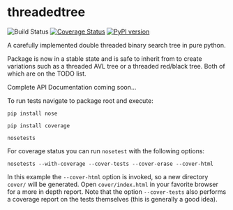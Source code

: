 # threadedtree 
![Build Status](https://travis-ci.org/MS-DDOS/threadedtree.svg?branch=master) [![Coverage Status](https://coveralls.io/repos/github/MS-DDOS/threadedtree/badge.svg?branch=master)](https://coveralls.io/github/MS-DDOS/threadedtree?branch=master) [![PyPI version](https://badge.fury.io/py/ThreadedTree.svg)](https://badge.fury.io/py/ThreadedTree)

A carefully implemented double threaded binary search tree in pure python.

Package is now in a stable state and is safe to inherit from to create variations such as a threaded AVL tree or a threaded red/black tree. Both of which are on the TODO list.

Complete API Documentation coming soon...

To run tests navigate to package root and execute:

`pip install nose`

`pip install coverage`

`nosetests`

For coverage status you can run `nosetest` with the following options:

`nosetests --with-coverage --cover-tests --cover-erase --cover-html`

In this example the `--cover-html` option is invoked, so a new directory `cover/` will be generated. Open `cover/index.html` in your favorite browser for a more in depth report.
Note that the option `--cover-tests` also performs a coverage report on the tests themselves (this is generally a good idea).

